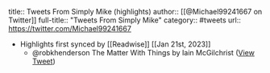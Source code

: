 title:: Tweets From Simply Mike (highlights)
author:: [[@Michael99241667 on Twitter]]
full-title:: "Tweets From Simply Mike"
category:: #tweets
url:: https://twitter.com/Michael99241667

- Highlights first synced by [[Readwise]] [[Jan 21st, 2023]]
	- @robkhenderson The Matter With Things by Iain McGilchrist ([View Tweet](https://twitter.com/Michael99241667/status/1616563346802724873))